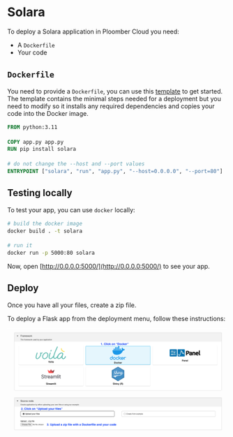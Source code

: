 # Solara

To deploy a Solara application in Ploomber Cloud you need:

- A `Dockerfile`
- Your code

## `Dockerfile`

You need to provide a `Dockerfile`, you can use this [template](https://github.com/ploomber/doc/blob/main/examples/docker/solara/Dockerfile) to get started. The template contains the minimal steps needed for a deployment but you need to modify so it installs any required dependencies and copies your code into the Docker image.

```Dockerfile
FROM python:3.11

COPY app.py app.py
RUN pip install solara

# do not change the --host and --port values
ENTRYPOINT ["solara", "run", "app.py", "--host=0.0.0.0", "--port=80"]
```

## Testing locally

To test your app, you can use `docker` locally:

```sh
# build the docker image
docker build . -t solara

# run it
docker run -p 5000:80 solara
```

Now, open [http://0.0.0.0:5000/](http://0.0.0.0:5000/) to see your app.


## Deploy

Once you have all your files, create a zip file.

To deploy a Flask app from the deployment menu, follow these instructions:

![](../static/docker.png)